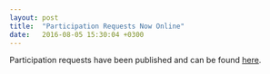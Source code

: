 ```yaml
---
layout: post
title:  "Participation Requests Now Online"
date:   2016-08-05 15:30:04 +0300
---
```


Participation requests have been published and can be found
[here](../participants/).